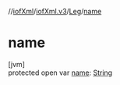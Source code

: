 //[iofXml](../../../index.md)/[iofXml.v3](../index.md)/[Leg](index.md)/[name](name.md)

# name

[jvm]\
protected open var [name](name.md): [String](https://docs.oracle.com/javase/8/docs/api/java/lang/String.html)
